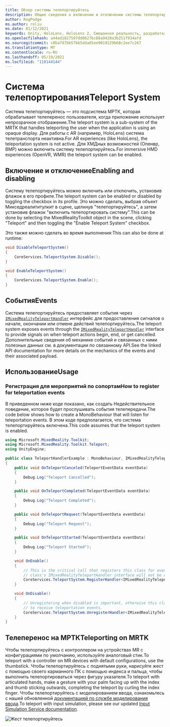 ```yaml
---
title: Обзор системы телепортируйтесь
description: Общие сведения о включении и отключении системы телепортируйтесь в МРТК
author: RogPodge
ms.author: roliu
ms.date: 01/12/2021
keywords: Unity, HoloLens, HoloLens 2, Смешанная реальность, разработка, МРТК, система телепортируйтесь,
ms.openlocfilehash: a44ad1827597dd0b27bc88a9420a3b251f934afd
ms.sourcegitcommit: c0ba7d7bb57bb5dda65ee9019229b68c2ee7c267
ms.translationtype: MT
ms.contentlocale: ru-RU
ms.lasthandoff: 05/19/2021
ms.locfileid: "110144144"
---
```

# <a name="teleport-system"></a><span data-ttu-id="c4694-104">Система телепортирования</span><span class="sxs-lookup"><span data-stu-id="c4694-104">Teleport System</span></span>

<span data-ttu-id="c4694-105">Система телепортируйтесь — это подсистема МРТК, которая обрабатывает телеперенос пользователя, когда приложение использует непрозрачное отображение.</span><span class="sxs-lookup"><span data-stu-id="c4694-105">The teleport system is a sub-system of the MRTK that handles teleporting the user when the application is using an opaque display.</span></span> <span data-ttu-id="c4694-106">Для работы с AR (например, HoloLens) система телетранспорта неактивна.</span><span class="sxs-lookup"><span data-stu-id="c4694-106">For AR experiences (like HoloLens), the teleportation system is not active.</span></span> <span data-ttu-id="c4694-107">Для ХМДных возможностей (Опенвр, ВМР) можно включить систему телепортируйтесь.</span><span class="sxs-lookup"><span data-stu-id="c4694-107">For immersive HMD experiences (OpenVR, WMR) the teleport system can be enabled.</span></span>

## <a name="enabling-and-disabling"></a><span data-ttu-id="c4694-108">Включение и отключение</span><span class="sxs-lookup"><span data-stu-id="c4694-108">Enabling and disabling</span></span>

<span data-ttu-id="c4694-109">Систему телепортируйтесь можно включить или отключить, установив флажок в его профиле.</span><span class="sxs-lookup"><span data-stu-id="c4694-109">The teleport system can be enabled or disabled by toggling the checkbox in its profile.</span></span>
<span data-ttu-id="c4694-110">Это можно сделать, выбрав объект Микседреалититулкит в сцене, щелкнув "телепортируйтесь", а затем установив флажок "включить телепортировать систему".</span><span class="sxs-lookup"><span data-stu-id="c4694-110">This can be done by selecting the MixedRealityToolkit object in the scene, clicking "Teleport" and then toggling the "Enable Teleport System" checkbox.</span></span>

<span data-ttu-id="c4694-111">Это также можно сделать во время выполнения:</span><span class="sxs-lookup"><span data-stu-id="c4694-111">This can also be done at runtime:</span></span>

```c#
void DisableTeleportSystem()
{
    CoreServices.TeleportSystem.Disable();
}

void EnableTeleportSystem()
{
    CoreServices.TeleportSystem.Enable();
}
```

## <a name="events"></a><span data-ttu-id="c4694-112">События</span><span class="sxs-lookup"><span data-stu-id="c4694-112">Events</span></span>

<span data-ttu-id="c4694-113">Система телепортируйтесь предоставляет события через [`IMixedRealityTeleportHandler`](xref:Microsoft.MixedReality.Toolkit.Teleport.IMixedRealityTeleportHandler) интерфейс для предоставления сигналов о начале, окончании или отмене действий телепортируйтесь.</span><span class="sxs-lookup"><span data-stu-id="c4694-113">The teleport system exposes events through the [`IMixedRealityTeleportHandler`](xref:Microsoft.MixedReality.Toolkit.Teleport.IMixedRealityTeleportHandler) interface to provide signals on when teleport actions begin, end, or get cancelled.</span></span>
<span data-ttu-id="c4694-114">Дополнительные сведения об механике событий и связанных с ними полезных данных см. в документации по связанному API.</span><span class="sxs-lookup"><span data-stu-id="c4694-114">See the linked API documentation for more details on the mechanics of the events and their associated payload.</span></span>

## <a name="usage"></a><span data-ttu-id="c4694-115">Использование</span><span class="sxs-lookup"><span data-stu-id="c4694-115">Usage</span></span>

### <a name="how-to-register-for-teleportation-events"></a><span data-ttu-id="c4694-116">Регистрация для мероприятий по сопортам</span><span class="sxs-lookup"><span data-stu-id="c4694-116">How to register for teleportation events</span></span>

<span data-ttu-id="c4694-117">В приведенном ниже коде показано, как создать Недействительное поведение, которое будет прослушивать события телепередачи.</span><span class="sxs-lookup"><span data-stu-id="c4694-117">The code below shows how to create a MonoBehaviour that will listen for teleportation events.</span></span> <span data-ttu-id="c4694-118">В этом коде предполагается, что система телепортируйтесь включена.</span><span class="sxs-lookup"><span data-stu-id="c4694-118">This code assumes that the teleport system is enabled.</span></span>

```c#
using Microsoft.MixedReality.Toolkit;
using Microsoft.MixedReality.Toolkit.Teleport;
using UnityEngine;

public class TeleportHandlerExample : MonoBehaviour, IMixedRealityTeleportHandler
{
    public void OnTeleportCanceled(TeleportEventData eventData)
    {
        Debug.Log("Teleport Cancelled");
    }

    public void OnTeleportCompleted(TeleportEventData eventData)
    {
        Debug.Log("Teleport Completed");
    }

    public void OnTeleportRequest(TeleportEventData eventData)
    {
        Debug.Log("Teleport Request");
    }

    public void OnTeleportStarted(TeleportEventData eventData)
    {
        Debug.Log("Teleport Started");
    }

    void OnEnable()
    {
        // This is the critical call that registers this class for events. Without this
        // class's IMixedRealityTeleportHandler interface will not be called.
        CoreServices.TeleportSystem.RegisterHandler<IMixedRealityTeleportHandler>(this);
    }

    void OnDisable()
    {
        // Unregistering when disabled is important, otherwise this class will continue
        // to receive teleportation events.
        CoreServices.TeleportSystem.UnregisterHandler<IMixedRealityTeleportHandler>(this);
    }
}
```

## <a name="teleporting-on-mrtk"></a><span data-ttu-id="c4694-119">Телеперенос на МРТК</span><span class="sxs-lookup"><span data-stu-id="c4694-119">Teleporting on MRTK</span></span>

<span data-ttu-id="c4694-120">Чтобы телепортируйтесь с контроллером на устройствах MR с конфигурациями по умолчанию, используйте аналоговый стик.</span><span class="sxs-lookup"><span data-stu-id="c4694-120">To teleport with a controller on MR devices with default configurations, use the thumbstick.</span></span> <span data-ttu-id="c4694-121">Чтобы телепортируйтесь с поднятыми руки, нарисуйте жест с помощью своего карманного ПК с помощью индекса и пальца, чтобы выполнить телепортироваться через фигуру указателя.</span><span class="sxs-lookup"><span data-stu-id="c4694-121">To teleport with articulated hands, make a gesture with your palm facing up with the index and thumb sticking outwards, completing the teleport by curling the index finger.</span></span> <span data-ttu-id="c4694-122">Чтобы телепортируйтесь с моделированием ввода, ознакомьтесь с нашей обновленной [документацией по службе моделирования ввода](../input-simulation/input-simulation-service.md).</span><span class="sxs-lookup"><span data-stu-id="c4694-122">To teleport with input simulation, please see our updated [Input Simulation Service documentation](../input-simulation/input-simulation-service.md).</span></span>

  ![Жест телепортируйтесь](../images/teleport/handteleport.gif)